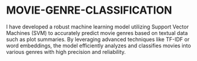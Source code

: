# MOVIE-GENRE-CLASSIFICATION
I have developed a robust machine learning model utilizing Support Vector Machines (SVM) to accurately predict movie genres based on textual data such as plot summaries. By leveraging advanced techniques like TF-IDF or word embeddings, the model efficiently analyzes and classifies movies into various genres with high precision and reliability.
